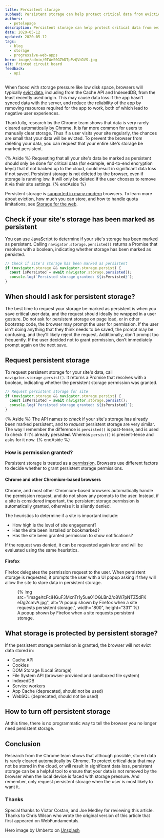 ```yaml
---
title: Persistent storage
subhead: Persistent storage can help protect critical data from eviction, and reduce the chance of data loss.
authors:
  - petelepage
description: Persistent storage can help protect critical data from eviction, and reduce the chance of data loss.
date: 2020-05-12
updated: 2020-05-12
tags:
  - blog
  - storage
  - progressive-web-apps
hero: image/admin/0TWeS0GZhDTpPzQVhDVS.jpg
alt: Printed circuit board
feedback:
  - api
---
```


When faced with storage pressure like low disk space, browsers will
typically [evict data][eviction], including from the Cache API and IndexedDB,
from the least recently used origin. This may cause data loss if the app
hasn't synced data with the server, and reduce the reliability of the app by
removing resources required for the app to work, both of which lead to
negative user experiences.

Thankfully, research by the Chrome team shows that data is very rarely
cleared automatically by Chrome. It is far more common for users to manually
clear storage. Thus if a user visits your site regularly, the chances are
small that your data will be evicted. To prevent the browser from deleting
your data, you can request that your entire site's storage be marked
persistent.

{% Aside %}
  Requesting that all your site's data be marked as persistent should only
  be done for critical data (for example, end-to-end encryption keys) that
  if not backed up to the cloud, could result in significant data loss if
  not saved. Persistent storage is not deleted by the browser, even if
  storage is running low. It will only be deleted if the user chooses to
  remove it via their site settings.
{% endAside %}

Persistent storage is [supported in many modern][caniuse-persistent] browsers.
To learn more about eviction, how much you can store, and how to handle quota
limitations, see [Storage for the web](/storage-for-the-web/).

## Check if your site's storage has been marked as persistent

You can use JavaScript to determine if your site's storage has been marked
as persistent. Calling `navigator.storage.persisted()` returns a Promise that
resolves with a boolean, indicating whether storage has been marked as
persisted.

```js
// Check if site's storage has been marked as persistent
if (navigator.storage && navigator.storage.persist) {
  const isPersisted = await navigator.storage.persisted();
  console.log(`Persisted storage granted: ${isPersisted}`);
}
```

## When should I ask for persistent storage?

The best time to request your storage be marked as persistent is when you
save critical user data, and the request should ideally be wrapped in a user
gesture. Do not ask for persistent storage on page load, or in other bootstrap
code, the browser may prompt the user for permission. If the user
isn't doing anything that they think needs to be saved, the prompt may be
confusing, and they'll likely reject the request. Additionally, don't prompt
too frequently. If the user decided not to grant permission, don't immediately
prompt again on the next save.

## Request persistent storage

To request persistent storage for your site's data, call
`navigator.storage.persist()`. It returns a Promise that resolves with a
boolean, indicating whether the persistent storage permission was granted.

```js
// Request persistent storage for site
if (navigator.storage && navigator.storage.persist) {
  const isPersisted = await navigator.storage.persist();
  console.log(`Persisted storage granted: ${isPersisted}`);
}
```

{% Aside %}
  The API names to *check* if your site's storage has already been marked
  persistent, and to *request* persistent storage are very similar. The way
  I remember the difference is `persisted()` is past-tense, and is used to
  check if it's already persist**ed**. Whereas `persist()` is present-tense
  and asks for it now.
{% endAside %}

### How is permission granted?

Persistent storage is treated as a [permission][permission]. Browsers use
different factors to decide whether to grant persistent storage permissions.

#### Chrome and other Chromium-based browsers

Chrome, and most other Chromium-based browsers automatically handle the
permission request, and do not show any prompts to the user. Instead, if a
site is considered important, the persistent storage permission is
automatically granted, otherwise it is silently denied.

The heuristics to determine if a site is important include:

- How high is the level of site engagement?
- Has the site been installed or bookmarked?
- Has the site been granted permission to show notifications?

If the request was denied, it can be requested again later and will be
evaluated using the same heuristics.

#### Firefox

Firefox delegates the permission request to the user. When persistent storage
is requested, it prompts the user with a UI popup asking if they will allow
the site to store data in persistent storage.

<figure class="w-figure">
  {% Img src="image/tcFciHGuF3MxnTr1y5ue01OGLBn2/o8W7pNTZ5dFKeDg2cmvA.jpg", alt="A popup shown by Firefox when a site requests persistent storage.", width="800", height="331" %}
  <figcaption class="w-figcaption">
    A popup shown by Firefox when a site requests persistent storage.
  </figcaption>
</figure>

## What storage is protected by persistent storage?

If the persistent storage permission is granted, the browser will not evict
data stored in:

- Cache API
- Cookies
- DOM Storage (Local Storage)
- File System API (browser-provided and sandboxed file system)
- IndexedDB
- Service workers
- App Cache (deprecated, should not be used)
- WebSQL (deprecated, should not be used)

## How to turn off persistent storage

At this time, there is no programmatic way to tell the browser you no longer
need persistent storage.

## Conclusion

Research from the Chrome team shows that although possible, stored data is
rarely cleared automatically by Chrome. To protect critical data that may
not be stored in the cloud, or will result in significant data loss,
persistent storage can be a helpful tool to ensure that your data is not
removed by the browser when the local device is faced with storage pressure.
And remember, only request persistent storage when the user is most likely to
want it.

### Thanks

Special thanks to Victor Costan, and Joe Medley for reviewing this article.
Thanks to Chris Wilson who wrote the original version of this article that
first appeared on WebFundamentals.

Hero image by Umberto on [Unsplash](https://unsplash.com/photos/jXd2FSvcRr8)

[caniuse-persistent]: https://caniuse.com/#feat=mdn-api_permissions_persistent-storage_permission
[eviction]: /storage-for-the-web/#eviction
[permission]: https://storage.spec.whatwg.org/#persistence
